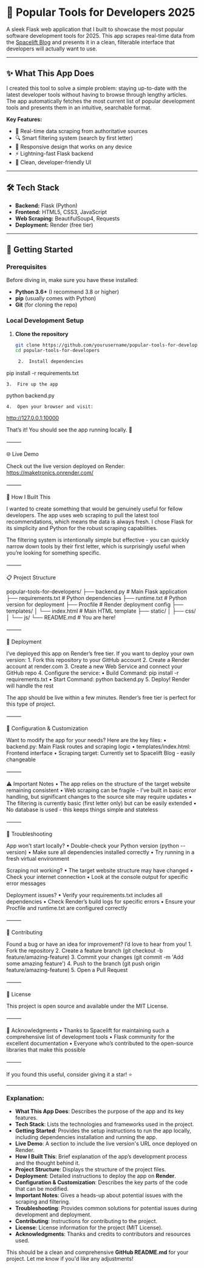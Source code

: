 # 🚀 Popular Tools for Developers 2025

A sleek Flask web application that I built to showcase the most popular software development tools for 2025. This app scrapes real-time data from the [Spacelift Blog](https://spacelift.io/blog/software-development-tools) and presents it in a clean, filterable interface that developers will actually want to use.

---

## ✨ What This App Does

I created this tool to solve a simple problem: staying up-to-date with the latest developer tools without having to browse through lengthy articles. The app automatically fetches the most current list of popular development tools and presents them in an intuitive, searchable format.

**Key Features:**
- 🔄 Real-time data scraping from authoritative sources
- 🔍 Smart filtering system (search by first letter)
- 📱 Responsive design that works on any device
- ⚡ Lightning-fast Flask backend
- 🎨 Clean, developer-friendly UI

---

## 🛠️ Tech Stack

- **Backend:** Flask (Python)
- **Frontend:** HTML5, CSS3, JavaScript
- **Web Scraping:** BeautifulSoup4, Requests
- **Deployment:** Render (free tier)

---

## 🚀 Getting Started

### Prerequisites

Before diving in, make sure you have these installed:

- **Python 3.6+** (I recommend 3.8 or higher)
- **pip** (usually comes with Python)
- **Git** (for cloning the repo)

### Local Development Setup

1. **Clone the repository**
   ```bash
   git clone https://github.com/yourusername/popular-tools-for-developers.git
   cd popular-tools-for-developers

	2.	Install dependencies

pip install -r requirements.txt


	3.	Fire up the app

python backend.py


	4.	Open your browser and visit:

http://127.0.0.1:10000



That’s it! You should see the app running locally. 🎉

⸻

🌐 Live Demo

Check out the live version deployed on Render: https://maketronics.onrender.com/

⸻

🎯 How I Built This

I wanted to create something that would be genuinely useful for fellow developers. The app uses web scraping to pull the latest tool recommendations, which means the data is always fresh. I chose Flask for its simplicity and Python for the robust scraping capabilities.

The filtering system is intentionally simple but effective - you can quickly narrow down tools by their first letter, which is surprisingly useful when you’re looking for something specific.

⸻

📋 Project Structure

popular-tools-for-developers/
├── backend.py              # Main Flask application
├── requirements.txt        # Python dependencies
├── runtime.txt            # Python version for deployment
├── Procfile              # Render deployment config
├── templates/
│   └── index.html        # Main HTML template
├── static/
│   ├── css/
│   └── js/
└── README.md             # You are here!


⸻

🚀 Deployment

I’ve deployed this app on Render’s free tier. If you want to deploy your own version:
	1.	Fork this repository to your GitHub account
	2.	Create a Render account at render.com
	3.	Create a new Web Service and connect your GitHub repo
	4.	Configure the service:
	•	Build Command: pip install -r requirements.txt
	•	Start Command: python backend.py
	5.	Deploy! Render will handle the rest

The app should be live within a few minutes. Render’s free tier is perfect for this type of project.

⸻

🔧 Configuration & Customization

Want to modify the app for your needs? Here are the key files:
	•	backend.py: Main Flask routes and scraping logic
	•	templates/index.html: Frontend interface
	•	Scraping target: Currently set to Spacelift Blog - easily changeable

⸻

⚠️ Important Notes
	•	The app relies on the structure of the target website remaining consistent
	•	Web scraping can be fragile - I’ve built in basic error handling, but significant changes to the source site may require updates
	•	The filtering is currently basic (first letter only) but can be easily extended
	•	No database is used - this keeps things simple and stateless

⸻

🐛 Troubleshooting

App won’t start locally?
	•	Double-check your Python version (python --version)
	•	Make sure all dependencies installed correctly
	•	Try running in a fresh virtual environment

Scraping not working?
	•	The target website structure may have changed
	•	Check your internet connection
	•	Look at the console output for specific error messages

Deployment issues?
	•	Verify your requirements.txt includes all dependencies
	•	Check Render’s build logs for specific errors
	•	Ensure your Procfile and runtime.txt are configured correctly

⸻

🤝 Contributing

Found a bug or have an idea for improvement? I’d love to hear from you!
	1.	Fork the repository
	2.	Create a feature branch (git checkout -b feature/amazing-feature)
	3.	Commit your changes (git commit -m 'Add some amazing feature')
	4.	Push to the branch (git push origin feature/amazing-feature)
	5.	Open a Pull Request

⸻

📝 License

This project is open source and available under the MIT License.

⸻

🙏 Acknowledgments
	•	Thanks to Spacelift for maintaining such a comprehensive list of development tools
	•	Flask community for the excellent documentation
	•	Everyone who’s contributed to the open-source libraries that make this possible

⸻

If you found this useful, consider giving it a star! ⭐

---

### **Explanation**:

- **What This App Does**: Describes the purpose of the app and its key features.
- **Tech Stack**: Lists the technologies and frameworks used in the project.
- **Getting Started**: Provides the setup instructions to run the app locally, including dependencies installation and running the app.
- **Live Demo**: A section to include the live version's URL once deployed on Render.
- **How I Built This**: Brief explanation of the app’s development process and the thought behind it.
- **Project Structure**: Displays the structure of the project files.
- **Deployment**: Detailed instructions to deploy the app on **Render**.
- **Configuration & Customization**: Describes the key parts of the code that can be modified.
- **Important Notes**: Gives a heads-up about potential issues with the scraping and filtering.
- **Troubleshooting**: Provides common solutions for potential issues during development and deployment.
- **Contributing**: Instructions for contributing to the project.
- **License**: License information for the project (MIT License).
- **Acknowledgments**: Thanks and credits to contributors and resources used.

This should be a clean and comprehensive **GitHub README.md** for your project. Let me know if you'd like any adjustments!